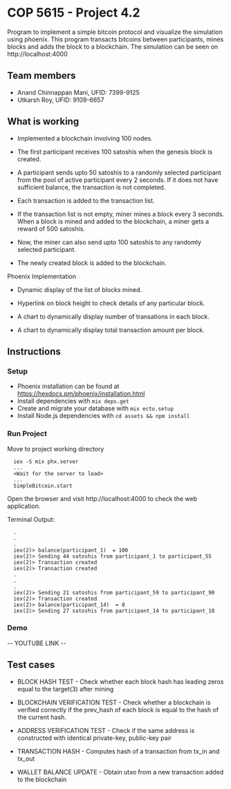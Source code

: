  # COP 5615 - Project 4.2
Program to implement a simple bitcoin protocol and visualize the simulation using phoenix. This program transacts bitcoins between participants, mines blocks and adds the block to a blockchain. The simulation can be seen on http://localhost:4000

 ## Team members
  - Anand Chinnappan Mani,  UFID: 7399-9125
  - Utkarsh Roy,            UFID: 9109-6657

 ## What is working

  - Implemented a blockchain involving 100 nodes.

  - The first participant receives 100 satoshis when the genesis block is created.

  - A participant sends upto 50 satoshis to a randomly selected participant from the pool of active participant every 2 seconds. If it does not have sufficient balance, the transaction is not completed.

  - Each transaction is added to the transaction list. 

  - If the transaction list is not empty, miner mines a block every 3 seconds. When a block is mined and added to the blockchain, a miner gets a reward of 500 satoshis.

  - Now, the miner can also send upto 100 satoshis to any randomly selected participant.

  - The newly created block is added to the blockchain.

  Phoenix Implementation
  - Dynamic display of the list of blocks mined.

  - Hyperlink on block height to check details of any particular block.

  - A chart to dynamically display number of transations in each block.

  - A chart to dynamically display total transaction amount per block.

 ## Instructions

 ### Setup

  * Phoenix installation can be found at https://hexdocs.pm/phoenix/installation.html 
  * Install dependencies with `mix deps.get`
  * Create and migrate your database with `mix ecto.setup`
  * Install Node.js dependencies with `cd assets && npm install`

### Run Project

Move to project working directory

```
  iex -S mix phx.server
  ...
  <Wait for the server to load>
  ...
  SimpleBitcoin.start
```
Open the browser and visit http://localhost:4000 to check the web application.

Terminal Output:
```
  .
  .
  .
  iex(2)> balance(participant_1)  = 100
  iex(2)> Sending 44 satoshis from participant_1 to participant_55
  iex(2)> Transaction created
  iex(2)> Transaction created
  .
  .
  .
  iex(2)> Sending 21 satoshis from participant_59 to participant_90
  iex(2)> Transaction created
  iex(2)> balance(participant_14)  = 8
  iex(2)> Sending 27 satoshis from participant_14 to participant_18
```

### Demo

-- YOUTUBE LINK --

 ## Test cases

 - BLOCK HASH TEST - Check whether each block hash has leading zeros equal to the target(3) after mining

 - BLOCKCHAIN VERIFICATION TEST - Check whether a blockchain is verified correctly if the prev_hash of each block is equal to the hash of the current hash.

 - ADDRESS VERIFICATION TEST - Check if the same address is constructed with identical private-key, public-key pair
 
 - TRANSACTION HASH - Computes hash of a transaction from tx_in and tx_out
 
 - WALLET BALANCE UPDATE - Obtain utxo from a new transaction added to the blockchain







